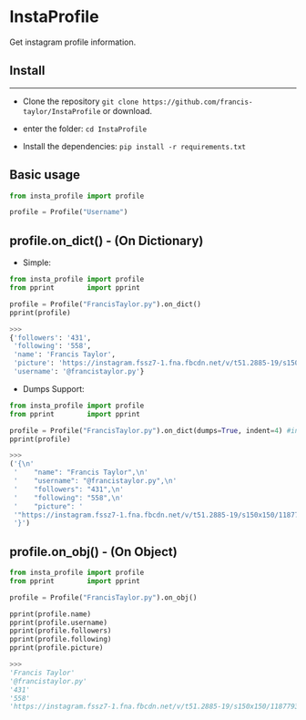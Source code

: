 # InstaProfile
Get instagram profile information.


## Install
* * *

* Clone the repository ```git clone https://github.com/francis-taylor/InstaProfile``` or download.

* enter the folder: ```cd InstaProfile```

* Install the dependencies: ```pip install -r requirements.txt```

## Basic usage

```python
from insta_profile import profile

profile = Profile("Username")
```
 
## profile.on_dict() - (On Dictionary)

* Simple:

```python
from insta_profile import profile
from pprint        import pprint

profile = Profile("FrancisTaylor.py").on_dict()
pprint(profile)

>>>
{'followers': '431',
 'following': '558',
 'name': 'Francis Taylor',
 'picture': 'https://instagram.fssz7-1.fna.fbcdn.net/v/t51.2885-19/s150x150/118779313_800640644085014_1604849649686799309_n.jpg?_nc_ht=instagram.fssz7-1.fna.fbcdn.net&_nc_ohc=ZmyJ4Dl_iW4AX9DMvXy&oh=bdc735ba9d906d52fcf0a4094565ef5b&oe=5FBFCBAB',
 'username': '@francistaylor.py'}
```

* Dumps Support:

```python
from insta_profile import profile
from pprint        import pprint

profile = Profile("FrancisTaylor.py").on_dict(dumps=True, indent=4) #indent by pattern 4, not required
pprint(profile)

>>>
('{\n'
 '    "name": "Francis Taylor",\n'
 '    "username": "@francistaylor.py",\n'
 '    "followers": "431",\n'
 '    "following": "558",\n'
 '    "picture": '
 '"https://instagram.fssz7-1.fna.fbcdn.net/v/t51.2885-19/s150x150/118779313_800640644085014_1604849649686799309_n.jpg?_nc_ht=instagram.fssz7-1.fna.fbcdn.net&_nc_ohc=ZmyJ4Dl_iW4AX9DMvXy&oh=bdc735ba9d906d52fcf0a4094565ef5b&oe=5FBFCBAB"\n'
 '}')
```

## profile.on_obj() - (On Object)

```python
from insta_profile import profile
from pprint        import pprint

profile = Profile("FrancisTaylor.py").on_obj()

pprint(profile.name)
pprint(profile.username)
pprint(profile.followers)
pprint(profile.following)
pprint(profile.picture)

>>>
'Francis Taylor'
'@francistaylor.py'
'431'
'558'
'https://instagram.fssz7-1.fna.fbcdn.net/v/t51.2885-19/s150x150/118779313_800640644085014_1604849649686799309_n.jpg?_nc_ht=instagram.fssz7-1.fna.fbcdn.net&_nc_ohc=ZmyJ4Dl_iW4AX9DMvXy&oh=bdc735ba9d906d52fcf0a4094565ef5b&oe=5FBFCBAB'
```
